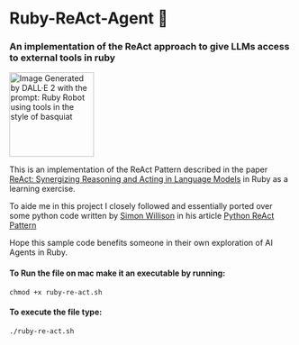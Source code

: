 # Ruby-ReAct-Agent 🤖
### An implementation of the ReAct approach to give LLMs access to external tools in ruby

<img width="150" alt="Image Generated by DALL·E 2 with the prompt: Ruby Robot using tools in the style of basquiat" src="https://github.com/thedayisntgray/Ruby-ReAct-Agent/assets/4859128/09294617-4185-456e-a5c7-0ae9bf58aa96">

This is an implementation of the ReAct Pattern described in the paper [ReAct: Synergizing Reasoning and Acting in Language Models](https://arxiv.org/abs/2210.03629) in Ruby as a learning exercise.

To aide me in this project I closely followed and essentially ported over some python code written by [Simon Willison](https://twitter.com/simonw) in his article [Python ReAct Pattern](https://til.simonwillison.net/llms/python-react-pattern)

Hope this sample code benefits someone in their own exploration of AI Agents in Ruby.

#### To Run the file on mac make it an executable by running:

```chmod +x ruby-re-act.sh```

#### To execute the file type:

```./ruby-re-act.sh```

